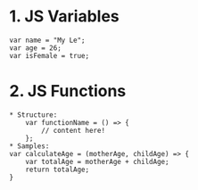 # 1. JS Variables
    var name = "My Le";
    var age = 26;
    var isFemale = true;
# 2. JS Functions
    * Structure:
        var functionName = () => {
            // content here!
        };
    * Samples: 
    var calculateAge = (motherAge, childAge) => {
        var totalAge = motherAge + childAge;
        return totalAge;
    }